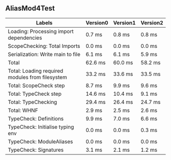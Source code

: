 
## AliasMod4Test

Labels|Version0|Version1|Version2
---|---|---|---
Loading: Processing import dependencies|0.7 ms|0.8 ms|0.8 ms
ScopeChecking: Total Imports|0.0 ms|0.0 ms|0.0 ms
Serialization: Write main to file|6.1 ms|6.1 ms|5.9 ms
Total|62.6 ms|60.0 ms|58.2 ms
Total: Loading required modules from filesystem|33.2 ms|33.6 ms|33.5 ms
Total: ScopeCheck step|8.7 ms|9.9 ms|9.6 ms
Total: TypeCheck step|14.6 ms|10.4 ms|9.1 ms
Total: TypeChecking|29.4 ms|26.4 ms|24.7 ms
Total: WHNF|2.9 ms|2.5 ms|2.6 ms
TypeCheck: Definitions|9.9 ms|7.0 ms|6.6 ms
TypeCheck: Initialise typing env|0.0 ms|0.0 ms|0.3 ms
TypeCheck: ModuleAliases|0.0 ms|0.0 ms|0.0 ms
TypeCheck: Signatures|3.1 ms|2.1 ms|1.2 ms

